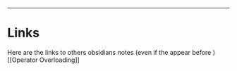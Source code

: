 


---
# Links
Here are the links to others obsidians notes (even if the appear before )
[[Operator Overloading]]
